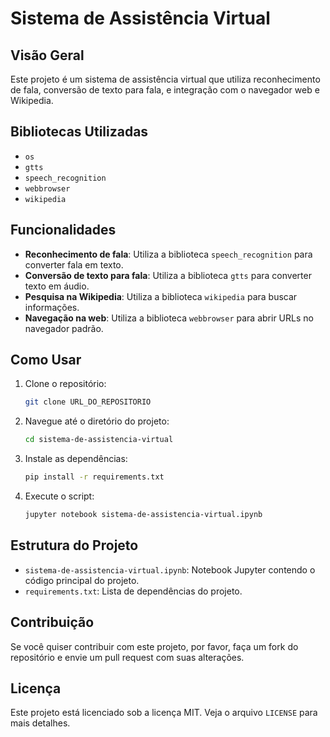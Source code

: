 # Sistema de Assistência Virtual

## Visão Geral
Este projeto é um sistema de assistência virtual que utiliza reconhecimento de fala, conversão de texto para fala, e integração com o navegador web e Wikipedia.

## Bibliotecas Utilizadas
- `os`
- `gtts`
- `speech_recognition`
- `webbrowser`
- `wikipedia`

## Funcionalidades
- **Reconhecimento de fala**: Utiliza a biblioteca `speech_recognition` para converter fala em texto.
- **Conversão de texto para fala**: Utiliza a biblioteca `gtts` para converter texto em áudio.
- **Pesquisa na Wikipedia**: Utiliza a biblioteca `wikipedia` para buscar informações.
- **Navegação na web**: Utiliza a biblioteca `webbrowser` para abrir URLs no navegador padrão.

## Como Usar
1. Clone o repositório:
    ```sh
    git clone URL_DO_REPOSITORIO
    ```
2. Navegue até o diretório do projeto:
    ```sh
    cd sistema-de-assistencia-virtual
    ```
3. Instale as dependências:
    ```sh
    pip install -r requirements.txt
    ```
4. Execute o script:
    ```sh
    jupyter notebook sistema-de-assistencia-virtual.ipynb
    ```

## Estrutura do Projeto
- `sistema-de-assistencia-virtual.ipynb`: Notebook Jupyter contendo o código principal do projeto.
- `requirements.txt`: Lista de dependências do projeto.

## Contribuição
Se você quiser contribuir com este projeto, por favor, faça um fork do repositório e envie um pull request com suas alterações.

## Licença
Este projeto está licenciado sob a licença MIT. Veja o arquivo `LICENSE` para mais detalhes.
